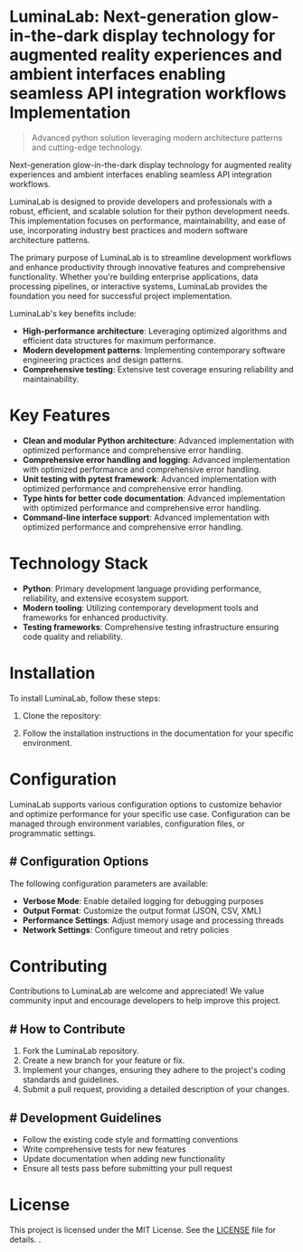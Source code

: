 <!-- fallback_LuminaLab_20250802211352_31163 -->

# LuminaLab: Next-generation glow-in-the-dark display technology for augmented reality experiences and ambient interfaces enabling seamless API integration workflows Implementation
> Advanced python solution leveraging modern architecture patterns and cutting-edge technology.

Next-generation glow-in-the-dark display technology for augmented reality experiences and ambient interfaces enabling seamless API integration workflows.

LuminaLab is designed to provide developers and professionals with a robust, efficient, and scalable solution for their python development needs. This implementation focuses on performance, maintainability, and ease of use, incorporating industry best practices and modern software architecture patterns.

The primary purpose of LuminaLab is to streamline development workflows and enhance productivity through innovative features and comprehensive functionality. Whether you're building enterprise applications, data processing pipelines, or interactive systems, LuminaLab provides the foundation you need for successful project implementation.

LuminaLab's key benefits include:

* **High-performance architecture**: Leveraging optimized algorithms and efficient data structures for maximum performance.
* **Modern development patterns**: Implementing contemporary software engineering practices and design patterns.
* **Comprehensive testing**: Extensive test coverage ensuring reliability and maintainability.

# Key Features

* **Clean and modular Python architecture**: Advanced implementation with optimized performance and comprehensive error handling.
* **Comprehensive error handling and logging**: Advanced implementation with optimized performance and comprehensive error handling.
* **Unit testing with pytest framework**: Advanced implementation with optimized performance and comprehensive error handling.
* **Type hints for better code documentation**: Advanced implementation with optimized performance and comprehensive error handling.
* **Command-line interface support**: Advanced implementation with optimized performance and comprehensive error handling.

# Technology Stack

* **Python**: Primary development language providing performance, reliability, and extensive ecosystem support.
* **Modern tooling**: Utilizing contemporary development tools and frameworks for enhanced productivity.
* **Testing frameworks**: Comprehensive testing infrastructure ensuring code quality and reliability.

# Installation

To install LuminaLab, follow these steps:

1. Clone the repository:


2. Follow the installation instructions in the documentation for your specific environment.

# Configuration

LuminaLab supports various configuration options to customize behavior and optimize performance for your specific use case. Configuration can be managed through environment variables, configuration files, or programmatic settings.

## # Configuration Options

The following configuration parameters are available:

* **Verbose Mode**: Enable detailed logging for debugging purposes
* **Output Format**: Customize the output format (JSON, CSV, XML)
* **Performance Settings**: Adjust memory usage and processing threads
* **Network Settings**: Configure timeout and retry policies

# Contributing

Contributions to LuminaLab are welcome and appreciated! We value community input and encourage developers to help improve this project.

## # How to Contribute

1. Fork the LuminaLab repository.
2. Create a new branch for your feature or fix.
3. Implement your changes, ensuring they adhere to the project's coding standards and guidelines.
4. Submit a pull request, providing a detailed description of your changes.

## # Development Guidelines

* Follow the existing code style and formatting conventions
* Write comprehensive tests for new features
* Update documentation when adding new functionality
* Ensure all tests pass before submitting your pull request

# License

This project is licensed under the MIT License. See the [LICENSE](https://github.com/ludo53/LuminaLab/blob/main/LICENSE) file for details.
.